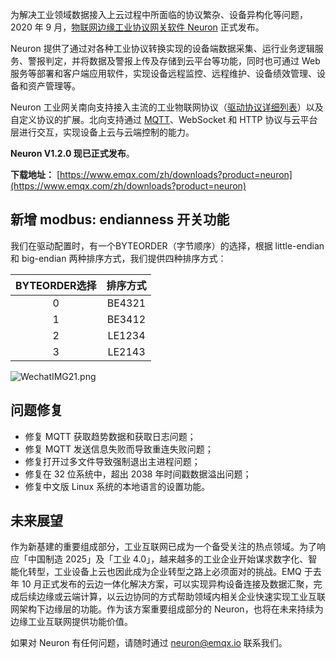 为解决工业领域数据接入上云过程中所面临的协议繁杂、设备异构化等问题，2020 年 9 月，[物联网边缘工业协议网关软件 Neuron](https://www.emqx.com/zh/products/neuron) 正式发布。

Neuron 提供了通过对各种工业协议转换实现的设备端数据采集、运行业务逻辑服务、警报判定，并将数据及警报上传及存储到云平台等功能，同时也可通过 Web 服务等部署和客户端应用软件，实现设备远程监控、远程维护、设备绩效管理、设备和资产管理等。

Neuron 工业网关南向支持接入主流的工业物联网协议（[驱动协议详细列表](https://static.emqx.net/resources/white-papers/neuron-driver-list-v1.4.pdf)）以及自定义协议的扩展。北向支持通过 [MQTT](https://www.emqx.com/zh/mqtt)、WebSocket 和 HTTP 协议与云平台层进行交互，实现设备上云与云端控制的能力。

**Neuron V1.2.0 现已正式发布**。

**下载地址：** [https://www.emqx.com/zh/downloads?product=neuron](https://www.emqx.com/zh/downloads?product=neuron)



## 新增 modbus: endianness 开关功能

我们在驱动配置时，有一个BYTEORDER（字节顺序）的选择，根据 little-endian 和 big-endian 两种排序方式，我们提供四种排序方式：

| BYTEORDER选择 | 排序方式 |
| :-----------: | :------: |
|       0       |  BE4321  |
|       1       |  BE3412  |
|       2       |  LE1234  |
|       3       |  LE2143  |


![WechatIMG21.png](https://static.emqx.net/images/81cd22f65da5d636e17d084c3e7085c1.png)


## 问题修复

- 修复 MQTT 获取趋势数据和获取日志问题；
- 修复 MQTT 发送信息失败而导致重连失败问题；
- 修复打开过多文件导致强制退出主进程问题；
- 修复在 32 位系统中，超出 2038 年时间戳数据溢出问题；
- 修复中文版 Linux 系统的本地语言的设置功能。



## 未来展望

作为新基建的重要组成部分，工业互联网已成为一个备受关注的热点领域。为了响应「中国制造 2025」及「工业 4.0」，越来越多的工业企业开始谋求数字化、智能化转型，工业设备上云也因此成为企业转型之路上必须面对的挑战。EMQ 于去年 10 月正式发布的云边一体化解决方案，可以实现异构设备连接及数据汇聚，完成后续边缘或云端计算，以云边协同的方式帮助领域内相关企业快速实现工业互联网架构下边缘层的功能。作为该方案重要组成部分的 Neuron，也将在未来持续为边缘工业互联网提供功能价值。

如果对 Neuron 有任何问题，请随时通过 [neuron@emqx.io](mailto:neuron@emqx.io) 联系我们。
